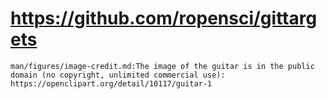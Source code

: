 # https://github.com/ropensci/gittargets

```console
man/figures/image-credit.md:The image of the guitar is in the public domain (no copyright, unlimited commercial use): https://openclipart.org/detail/10117/guitar-1

```
